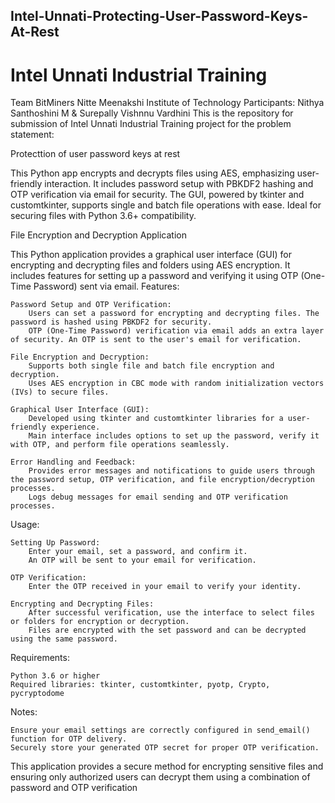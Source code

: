 ## Intel-Unnati-Protecting-User-Password-Keys-At-Rest
# Intel Unnati Industrial Training
Team BitMiners
Nitte Meenakshi Institute of Technology
Participants: Nithya Santhoshini M & Surepally Vishnnu Vardhini
This is the repository for submission of Intel Unnati Industrial Training project for the problem statement:

Protecttion of user password keys at rest

This Python app encrypts and decrypts files using AES, emphasizing user-friendly interaction. It includes password setup with PBKDF2 hashing and OTP verification via email for security. The GUI, powered by tkinter and customtkinter, supports single and batch file operations with ease. Ideal for securing files with Python 3.6+ compatibility.

File Encryption and Decryption Application

This Python application provides a graphical user interface (GUI) for encrypting and decrypting files and folders using AES encryption. It includes features for setting up a password and verifying it using OTP (One-Time Password) sent via email.
Features:

    Password Setup and OTP Verification:
        Users can set a password for encrypting and decrypting files. The password is hashed using PBKDF2 for security.
        OTP (One-Time Password) verification via email adds an extra layer of security. An OTP is sent to the user's email for verification.

    File Encryption and Decryption:
        Supports both single file and batch file encryption and decryption.
        Uses AES encryption in CBC mode with random initialization vectors (IVs) to secure files.

    Graphical User Interface (GUI):
        Developed using tkinter and customtkinter libraries for a user-friendly experience.
        Main interface includes options to set up the password, verify it with OTP, and perform file operations seamlessly.

    Error Handling and Feedback:
        Provides error messages and notifications to guide users through the password setup, OTP verification, and file encryption/decryption processes.
        Logs debug messages for email sending and OTP verification processes.

Usage:

    Setting Up Password:
        Enter your email, set a password, and confirm it.
        An OTP will be sent to your email for verification.

    OTP Verification:
        Enter the OTP received in your email to verify your identity.

    Encrypting and Decrypting Files:
        After successful verification, use the interface to select files or folders for encryption or decryption.
        Files are encrypted with the set password and can be decrypted using the same password.

Requirements:

    Python 3.6 or higher
    Required libraries: tkinter, customtkinter, pyotp, Crypto, pycryptodome

Notes:

    Ensure your email settings are correctly configured in send_email() function for OTP delivery.
    Securely store your generated OTP secret for proper OTP verification.

This application provides a secure method for encrypting sensitive files and ensuring only authorized users can decrypt them using a combination of password and OTP verification
